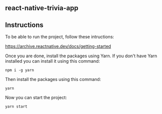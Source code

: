 ## react-native-trivia-app

## Instructions

To be able to run the project, follow these intructions:


https://archive.reactnative.dev/docs/getting-started

Once you are done, install the packages using Yarn. If you don't have 
Yarn installed you can install it using this command: 

```
npm i -g yarn
```
Then install the packages using this command:

```
yarn
```

Now you can start the project: 

```
yarn start
```